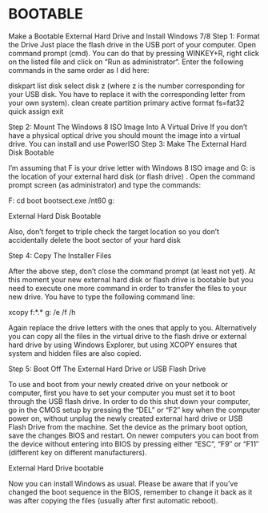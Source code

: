 # BOOTABLE
Make a Bootable External Hard Drive and Install Windows 7/8
Step 1: Format the Drive
Just place the flash drive in the USB port of your computer. Open command prompt (cmd). You can do that by pressing WINKEY+R, right click on the listed file and click on “Run as administrator“.
Enter the following commands in the same order as I did here:

diskpart
list disk
select disk z (where z is the number corresponding for your USB disk. You have to replace it with the corresponding letter from your own system).
clean
create partition primary
active
format fs=fat32 quick
assign
exit

Step 2: Mount The Windows 8 ISO Image Into A Virtual Drive
If you don’t have a physical optical drive you should mount the image into a virtual drive. You can install and use PowerISO
Step 3: Make The External Hard Disk Bootable

I’m assuming that F is your drive letter with Windows 8 ISO image and G: is the location of your external hard disk (or flash drive) . Open the command prompt screen (as administrator) and type the commands:

F:
cd boot
bootsect.exe /nt60 g:

External Hard Disk Bootable


 
Also, don’t forget to triple check the target location so you don’t accidentally delete the boot sector of your hard disk

Step 4: Copy The Installer Files

After the above step, don’t close the command prompt (at least not yet). At this moment your new external hard disk or flash drive is bootable but you need to execute one more command in order to transfer the files to your new drive. You have to type the following command line:

xcopy f:\*.* g: /e /f /h

Again replace the drive letters with the ones that apply to you. Alternatively you can copy all the files in the virtual drive to the flash drive or external hard drive by using Windows Explorer, but using XCOPY ensures that system and hidden files are also copied.

Step 5: Boot Off The External Hard Drive or USB Flash Drive

To use and boot from your newly created drive on your netbook or computer, first you have to set your computer you must set it to boot through the USB flash drive. In order to do this shut down your computer, go in the CMOS setup by pressing the “DEL” or “F2″ key when the computer power on, without unplug the newly created external hard drive or USB Flash Drive from the machine. Set the device as the primary boot option, save the changes BIOS and restart. On newer computers you can boot from the device without entering into BIOS by pressing either “ESC”, “F9″ or “F11″ (different key on different manufacturers).

External Hard Drive bootable

Now you can install Windows as usual. Please be aware that if you’ve changed the boot sequence in the BIOS, remember to change it back as it was after copying the files (usually after first automatic reboot).
